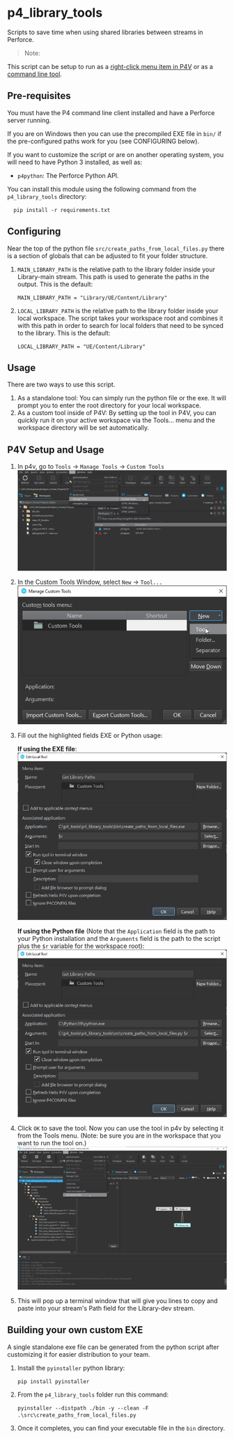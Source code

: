 # p4_library_tools
Scripts to save time when using shared libraries between streams in Perforce.

> Note:
   

This script can be setup to run as a [right-click menu item in P4V](#P4V-Setup-and-Usage) or as a [command line tool](#Command-Line-Usage).

## Pre-requisites
You must have the P4 command line client installed and have a Perforce server running.

If you are on Windows then you can use the precompiled EXE file in `bin/` if the pre-configured paths work for you (see CONFIGURING below).

If you want to customize the script or are on another operating system, you will need to have Python 3 installed, as well as:
   - `p4python`: The Perforce Python API.

You can install this module using the following command from the `p4_library_tools` directory:

      pip install -r requirements.txt

## Configuring
Near the top of the python file `src/create_paths_from_local_files.py` there is a section of globals that can be adjusted to fit your folder structure.

1. `MAIN_LIBRARY_PATH` is the relative path to the library folder inside your Library-main stream. This path is used to generate the paths in the output. This is the default:
   ```
   MAIN_LIBRARY_PATH = "Library/UE/Content/Library"
   ```
2. `LOCAL_LIBRARY_PATH` is the relative path to the library folder inside your local workspace. The script takes your workspace root and combines it with this path in order to search for local folders that need to be synced to the library. This is the default: 
   ```
   LOCAL_LIBRARY_PATH = "UE/Content/Library"
   ```

## Usage
There are two ways to use this script. 
1. As a standalone tool: You can simply run the python file or the exe. It will prompt you to enter the root directory for your local workspace. 
2. As a custom tool inside of P4V: By setting up the tool in P4V, you can quickly run it on your active workspace via the Tools... menu and the workspace directory will be set automatically.

## P4V Setup and Usage
1. In p4v, go to `Tools` -> `Manage Tools` -> `Custom Tools`
   ![Open Tool Menu](help_files/images/Open_Tools_Menu.png)
2. In the Custom Tools Window, select `New` -> `Tool...`
   ![New Tool](help_files/images/Add_New_Tool.png)
3. Fill out the highlighted fields EXE or Python usage:
   
   **If using the EXE file**:
   ![New Tool EXE](help_files/images/EXE_tool_settings.png)

   **If using the Python file** (Note that the `Application` field is the path to your Python installation and the `Arguments` field is the path to the script plus the `$r` variable for the workspace root):
   ![New Tool Python](help_files/images/PYTHON_tool_settings.png)
4. Click `OK` to save the tool. Now you can use the tool in p4v by selecting it from the Tools menu. (Note: be sure you are in the workspace that you want to run the tool on.)
   ![Using the Tool](help_files/images/Running_Tool.png)
5. This will pop up a terminal window that will give you lines to copy and paste into your stream's Path field for the Library-dev stream.

## Building your own custom EXE
A single standalone exe file can be generated from the python script after customizing it for easier distribution to your team.

1. Install the `pyinstaller` python library:
   ```
   pip install pyinstaller
   ```
2. From the `p4_library_tools` folder run this command:
   ```
   pyinstaller --distpath ./bin -y --clean -F .\src\create_paths_from_local_files.py 
   ```
3. Once it completes, you can find your executable file in the `bin` directory. 
